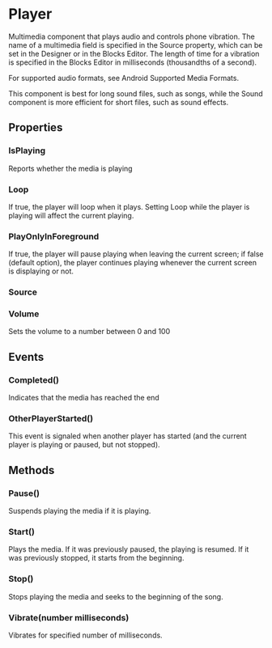 # Player

Multimedia component that plays audio and controls phone vibration. The name of a multimedia field is specified in the Source property, which can be set in the Designer or in the Blocks Editor. The length of time for a vibration is specified in the Blocks Editor in milliseconds \(thousandths of a second\).

For supported audio formats, see Android Supported Media Formats.

This component is best for long sound files, such as songs, while the Sound component is more efficient for short files, such as sound effects.

## Properties

### IsPlaying

Reports whether the media is playing

### Loop

If true, the player will loop when it plays. Setting Loop while the player is playing will affect the current playing.

### PlayOnlyInForeground

If true, the player will pause playing when leaving the current screen; if false \(default option\), the player continues playing whenever the current screen is displaying or not.

### Source

### Volume

Sets the volume to a number between 0 and 100

## Events

### Completed\(\)

Indicates that the media has reached the end

### OtherPlayerStarted\(\)

This event is signaled when another player has started \(and the current player is playing or paused, but not stopped\).

## Methods

### Pause\(\)

Suspends playing the media if it is playing.

### Start\(\)

Plays the media. If it was previously paused, the playing is resumed. If it was previously stopped, it starts from the beginning.

### Stop\(\)

Stops playing the media and seeks to the beginning of the song.

### Vibrate\(number milliseconds\)

Vibrates for specified number of milliseconds.

